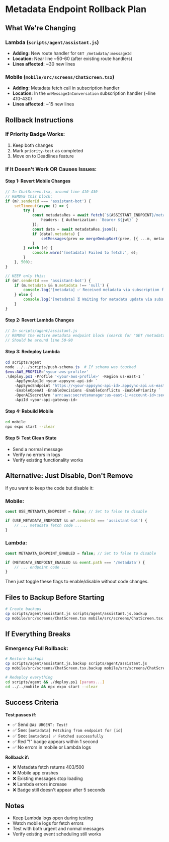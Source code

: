 # Metadata Endpoint Rollback Plan

## What We're Changing

### Lambda (`scripts/agent/assistant.js`)
- **Adding:** New route handler for `GET /metadata/:messageId`
- **Location:** Near line ~50-60 (after existing route handlers)
- **Lines affected:** ~30 new lines

### Mobile (`mobile/src/screens/ChatScreen.tsx`)
- **Adding:** Metadata fetch call in subscription handler
- **Location:** In the `onMessageInConversation` subscription handler (~line 410-430)
- **Lines affected:** ~15 new lines

## Rollback Instructions

### If Priority Badge Works:
1. Keep both changes
2. Mark `priority-test` as completed
3. Move on to Deadlines feature

### If It Doesn't Work OR Causes Issues:

#### Step 1: Revert Mobile Changes
```typescript
// In ChatScreen.tsx, around line 410-430
// REMOVE this block:
if (m?.senderId === 'assistant-bot') {
    setTimeout(async () => {
        try {
            const metadataRes = await fetch(`${ASSISTANT_ENDPOINT}/metadata/${m.id}`, {
                headers: { Authorization: `Bearer ${jwt}` }
            });
            const data = await metadataRes.json();
            if (data?.metadata) {
                setMessages(prev => mergeDedupSort(prev, [{ ...m, metadata: data.metadata }]));
            }
        } catch (e) {
            console.warn('[metadata] Failed to fetch:', e);
        }
    }, 500);
}

// KEEP only this:
if (m?.senderId === 'assistant-bot') {
    if (m.metadata && m.metadata !== 'null') {
        console.log('[metadata] ✅ Received metadata via subscription for', m.id.slice(0, 8));
    } else {
        console.log('[metadata] ⏳ Waiting for metadata update via subscription for', m.id.slice(0, 8));
    }
}
```

#### Step 2: Revert Lambda Changes
```javascript
// In scripts/agent/assistant.js
// REMOVE the entire metadata endpoint block (search for "GET /metadata")
// Should be around line 50-90
```

#### Step 3: Redeploy Lambda
```powershell
cd scripts/agent
node ../../scripts/push-schema.js  # If schema was touched
$env:AWS_PROFILE='<your-aws-profile>'
.\deploy.ps1 -Profile '<your-aws-profile>' -Region us-east-1 `
    -AppSyncApiId <your-appsync-api-id> `
    -AppSyncEndpoint "https://<your-appsync-api-id>.appsync-api.us-east-1.amazonaws.com/graphql" `
    -EnableOpenAI -EnableDecisions -EnableConflicts -EnablePriority `
    -OpenAISecretArn 'arn:aws:secretsmanager:us-east-1:<account-id>:secret:<secret-name>' `
    -ApiId <your-api-gateway-id>
```

#### Step 4: Rebuild Mobile
```bash
cd mobile
npx expo start --clear
```

#### Step 5: Test Clean State
- Send a normal message
- Verify no errors in logs
- Verify existing functionality works

## Alternative: Just Disable, Don't Remove

If you want to keep the code but disable it:

### Mobile:
```typescript
const USE_METADATA_ENDPOINT = false; // Set to false to disable

if (USE_METADATA_ENDPOINT && m?.senderId === 'assistant-bot') {
    // ... metadata fetch code ...
}
```

### Lambda:
```javascript
const METADATA_ENDPOINT_ENABLED = false; // Set to false to disable

if (METADATA_ENDPOINT_ENABLED && event.path === '/metadata') {
    // ... endpoint code ...
}
```

Then just toggle these flags to enable/disable without code changes.

## Files to Backup Before Starting

```bash
# Create backups
cp scripts/agent/assistant.js scripts/agent/assistant.js.backup
cp mobile/src/screens/ChatScreen.tsx mobile/src/screens/ChatScreen.tsx.backup
```

## If Everything Breaks

### Emergency Full Rollback:
```bash
# Restore backups
cp scripts/agent/assistant.js.backup scripts/agent/assistant.js
cp mobile/src/screens/ChatScreen.tsx.backup mobile/src/screens/ChatScreen.tsx

# Redeploy everything
cd scripts/agent && ./deploy.ps1 [params...]
cd ../../mobile && npx expo start --clear
```

## Success Criteria

**Test passes if:**
- ✅ Send `@Ai URGENT: Test!`
- ✅ See: `[metadata] Fetching from endpoint for [id]`
- ✅ See: `[metadata] ✅ Fetched successfully`
- ✅ Red "!" badge appears within 1 second
- ✅ No errors in mobile or Lambda logs

**Rollback if:**
- ❌ Metadata fetch returns 403/500
- ❌ Mobile app crashes
- ❌ Existing messages stop loading
- ❌ Lambda errors increase
- ❌ Badge still doesn't appear after 5 seconds

## Notes
- Keep Lambda logs open during testing
- Watch mobile logs for fetch errors
- Test with both urgent and normal messages
- Verify existing event scheduling still works


